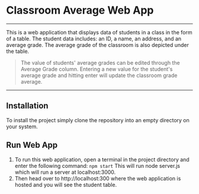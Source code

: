 # Classroom Average Web App
---
This is a web application that displays data of students in a class in the form of a table. The student data includes: an ID, a name, an address, and an average grade. The average grade of the classroom is also depicted under the table. 
>The value of students' average grades can be edited through the Average Grade column. Entering a new value for the student's average grade and hitting enter will update the classroom grade average. 
--- 
## Installation
To install the project simply clone the repository into an empty directory on your system.

## Run Web App
1. To run this web application, open a terminal in the project directory and enter the following command:
`npm start`
This will run node server.js which will run a server at localhost:3000. 
2. Then head over to http://localhost:300 where the web application is hosted and you will see the student table.